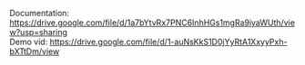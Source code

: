 Documentation: https://drive.google.com/file/d/1a7bYtvRx7PNC6InhHGs1mgRa9iyaWUth/view?usp=sharing
<br>
Demo vid: https://drive.google.com/file/d/1-auNsKkS1D0jYyRtA1XxyyPxh-bXTtDm/view
